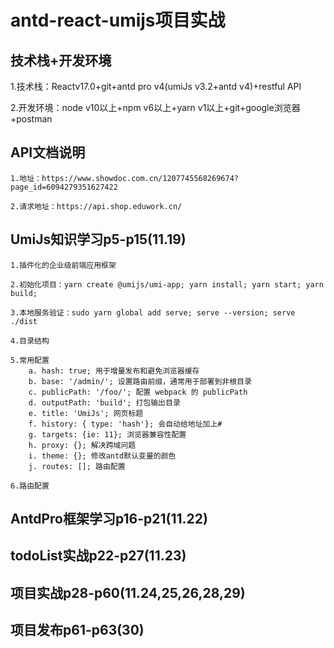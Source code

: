 # antd-react-umijs项目实战
## 技术栈+开发环境
   1.技术栈：Reactv17.0+git+antd pro v4(umiJs v3.2+antd v4)+restful API

   2.开发环境：node v10以上+npm v6以上+yarn v1以上+git+google浏览器+postman
## API文档说明
    1.地址：https://www.showdoc.com.cn/1207745568269674?page_id=6094279351627422

    2.请求地址：https://api.shop.eduwork.cn/
## UmiJs知识学习p5-p15(11.19)
    1.插件化的企业级前端应用框架

    2.初始化项目：yarn create @umijs/umi-app; yarn install; yarn start; yarn build;

    3.本地服务验证：sudo yarn global add serve; serve --version; serve ./dist

    4.目录结构

    5.常用配置
        a. hash: true; 用于增量发布和避免浏览器缓存
        b. base: '/admin/'; 设置路由前缀，通常用于部署到非根目录
        c. publicPath: '/foo/'; 配置 webpack 的 publicPath
        d. outputPath: 'build'; 打包输出目录
        e. title: 'UmiJs'; 网页标题
        f. history: { type: 'hash'}; 会自动给地址加上#
        g. targets: {ie: 11}; 浏览器兼容性配置
        h. proxy: {}; 解决跨域问题
        i. theme: {}; 修改antd默认变量的颜色
        j. routes: []; 路由配置
     
    6.路由配置
## AntdPro框架学习p16-p21(11.22)
## todoList实战p22-p27(11.23)
## 项目实战p28-p60(11.24,25,26,28,29)
## 项目发布p61-p63(30)
